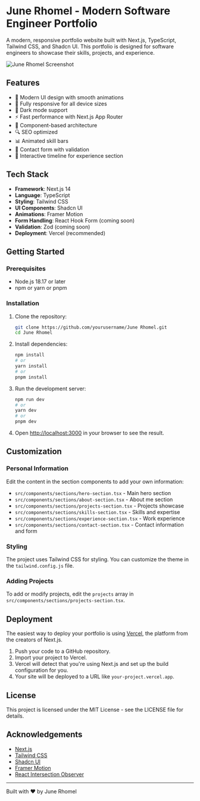 # June Rhomel - Modern Software Engineer Portfolio

A modern, responsive portfolio website built with Next.js, TypeScript, Tailwind CSS, and Shadcn UI. This portfolio is designed for software engineers to showcase their skills, projects, and experience.

![June Rhomel Screenshot](public/screenshot.png)

## Features

- 🚀 Modern UI design with smooth animations
- 📱 Fully responsive for all device sizes
- 🌙 Dark mode support
- ⚡ Fast performance with Next.js App Router
- 🧩 Component-based architecture
- 🔍 SEO optimized
- 📊 Animated skill bars
- 📝 Contact form with validation
- 🔄 Interactive timeline for experience section

## Tech Stack

- **Framework**: Next.js 14
- **Language**: TypeScript
- **Styling**: Tailwind CSS
- **UI Components**: Shadcn UI
- **Animations**: Framer Motion
- **Form Handling**: React Hook Form (coming soon)
- **Validation**: Zod (coming soon)
- **Deployment**: Vercel (recommended)

## Getting Started

### Prerequisites

- Node.js 18.17 or later
- npm or yarn or pnpm

### Installation

1. Clone the repository:
   ```bash
   git clone https://github.com/yourusername/June Rhomel.git
   cd June Rhomel
   ```

2. Install dependencies:
   ```bash
   npm install
   # or
   yarn install
   # or
   pnpm install
   ```

3. Run the development server:
   ```bash
   npm run dev
   # or
   yarn dev
   # or
   pnpm dev
   ```

4. Open [http://localhost:3000](http://localhost:3000) in your browser to see the result.

## Customization

### Personal Information

Edit the content in the section components to add your own information:

- `src/components/sections/hero-section.tsx` - Main hero section
- `src/components/sections/about-section.tsx` - About me section
- `src/components/sections/projects-section.tsx` - Projects showcase
- `src/components/sections/skills-section.tsx` - Skills and expertise
- `src/components/sections/experience-section.tsx` - Work experience
- `src/components/sections/contact-section.tsx` - Contact information and form

### Styling

The project uses Tailwind CSS for styling. You can customize the theme in the `tailwind.config.js` file.

### Adding Projects

To add or modify projects, edit the `projects` array in `src/components/sections/projects-section.tsx`.

## Deployment

The easiest way to deploy your portfolio is using [Vercel](https://vercel.com), the platform from the creators of Next.js.

1. Push your code to a GitHub repository.
2. Import your project to Vercel.
3. Vercel will detect that you're using Next.js and set up the build configuration for you.
4. Your site will be deployed to a URL like `your-project.vercel.app`.

## License

This project is licensed under the MIT License - see the LICENSE file for details.

## Acknowledgements

- [Next.js](https://nextjs.org/)
- [Tailwind CSS](https://tailwindcss.com/)
- [Shadcn UI](https://ui.shadcn.com/)
- [Framer Motion](https://www.framer.com/motion/)
- [React Intersection Observer](https://github.com/thebuilder/react-intersection-observer)

---

Built with ❤️ by June Rhomel
